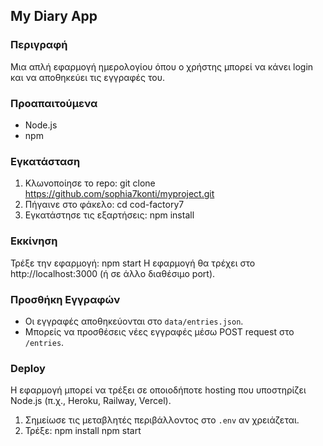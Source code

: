 ## My Diary App

### Περιγραφή
Μια απλή εφαρμογή ημερολογίου όπου ο χρήστης μπορεί να κάνει login και να αποθηκεύει τις εγγραφές του.

### Προαπαιτούμενα
- Node.js
- npm

### Εγκατάσταση
1. Κλωνοποίησε το repo:
   git clone https://github.com/sophia7konti/myproject.git
2. Πήγαινε στο φάκελο:
   cd cod-factory7
3. Εγκατάστησε τις εξαρτήσεις:
   npm install

### Εκκίνηση
Τρέξε την εφαρμογή:
npm start
Η εφαρμογή θα τρέχει στο http://localhost:3000 (ή σε άλλο διαθέσιμο port).

### Προσθήκη Εγγραφών
- Οι εγγραφές αποθηκεύονται στο `data/entries.json`.
- Μπορείς να προσθέσεις νέες εγγραφές μέσω POST request στο `/entries`.

### Deploy
Η εφαρμογή μπορεί να τρέξει σε οποιοδήποτε hosting που υποστηρίζει Node.js (π.χ., Heroku, Railway, Vercel).
1. Σημείωσε τις μεταβλητές περιβάλλοντος στο `.env` αν χρειάζεται.
2. Τρέξε:
   npm install
   npm start

